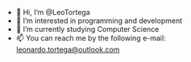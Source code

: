 - 👋 Hi, I’m @LeoTortega
- 👀 I’m interested in programming and development
- 🌱 I’m currently studying Computer Science
- 📫 You can reach me by the following e-mail: leonardo.tortega@outlook.com


